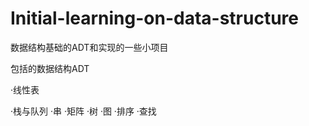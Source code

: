 # Initial-learning-on-data-structure
数据结构基础的ADT和实现的一些小项目

包括的数据结构ADT

   ·线性表

   ·栈与队列
   ·串
   ·矩阵
   ·树
   ·图
   ·排序
   ·查找

  
   
